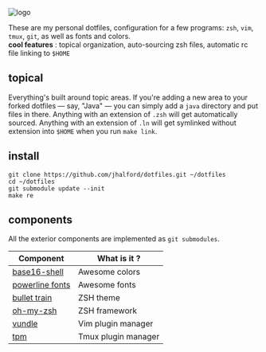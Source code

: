 ![logo](https://cdn.rawgit.com/jzck/dotfiles/master/dotfiles-logo.png)

These are my personal dotfiles, configuration for a few programs: `zsh`, `vim`, `tmux`, `git`, as well as fonts and colors.  
**cool features** : topical organization, auto-sourcing zsh files, automatic rc file linking to `$HOME`

## topical

Everything's built around topic areas. If you're adding a new area to your
forked dotfiles — say, "Java" — you can simply add a `java` directory and put
files in there. Anything with an extension of `.zsh` will get automatically
sourced. Anything with an extension of `.ln` will get
symlinked without extension into `$HOME` when you run `make link`.

## install

```
git clone https://github.com/jhalford/dotfiles.git ~/dotfiles
cd ~/dotfiles
git submodule update --init
make re
```

## components

All the exterior components are implemented as `git submodules`.

| Component | What is it ? |
|--------|-----|
| [base16-shell](https://github.com/JohnMorales/base16-shell.git) | Awesome colors |
| [powerline fonts](https://github.com/powerline/fonts.git) | Awesome fonts |
| [bullet train](https://github.com/caiogondim/bullet-train-oh-my-zsh-theme.git) | ZSH theme |
| [oh-my-zsh](https://github.com/robbyrussell/oh-my-zsh.git) | ZSH framework |
| [vundle](https://github.com/VundleVim/Vundle.vim.git) | Vim plugin manager |
| [tpm](https://github.com/tmux-plugins/tpm.git) | Tmux plugin manager |
